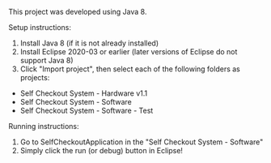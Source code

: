 This project was developed using Java 8.

Setup instructions:
1. Install Java 8 (if it is not already installed)
2. Install Eclipse 2020-03 or earlier (later versions of Eclipse do not support Java 8)
3. Click "Import project", then select each of the following folders as projects:
- Self Checkout System - Hardware v1.1
- Self Checkout System - Software
- Self Checkout System - Software - Test

Running instructions:
1. Go to SelfCheckoutApplication in the "Self Checkout System - Software"
2. Simply click the run (or debug) button in Eclipse!

